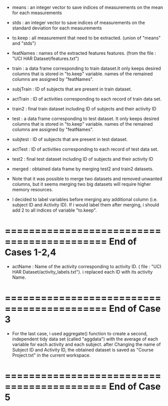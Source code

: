 * means : an integer vector to save indices of measurements on the mean for each measurements

* stds : an integer vector to save indices of measurements on the standard deviation for each measurements

* to.keep : all measurement that need to be extracted. (union of "means" and "stds")

* featNames : names of the extracted features features. (from the file : "UCI HAR Dataset/features.txt")

* train : a data frame corresponding to train dataset.It only keeps desired columns that is stored in "to.keep" variable. names of the remained columns are assigned by "featNames".
		
* subjTrain : ID of subjects that are present in train dataset.

* actTrain : ID of activities corresponding to each record of train data set.

* train2 : final train dataset including ID of subjects and their activity ID

* test : a data frame corresponding to test dataset. It only keeps desired columns that is stored in "to.keep" variable. names of the remained columns are assigned by "featNames".

* subjtest : ID of subjects that are present in test dataset.

* actTest : ID of activities corresponding to each record of test data set.

* test2 : final test dataset including ID of subjects and their activity ID

* merged : obtained data frame by merging test2 and train2 datasets.

* Note that it was possible to merge two datasets and removed unwanted columns, but it seems merging two big datasets will require higher memory resources.

* I decided to label variables before merging any additional column (i.e. subject ID and Activity ID). If i would label them after merging, i should add 2 to all indices of variable "to.keep".

===========================================
End of Cases 1-2,4
===========================================

* actName : Name of the activity corresponding to activity ID. ( file : "UCI HAR Dataset/activity_labels.txt"). i replaced each ID with its activity Name.

===========================================
End of Case 3
===========================================
* For the last case, i used aggregate() function to create a second, independent tidy data set (called "aggdata") with the average of each variable for each activity and each subject.
after Changing the name of Subject ID and Activity ID, the obtained dataset is saved as "Course Project.txt" in the current workspace.

===========================================
End of Case 5
===========================================
